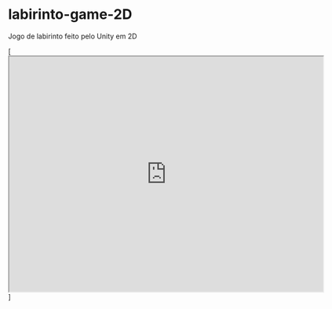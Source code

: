 # labirinto-game-2D
Jogo de labirinto feito pelo Unity em 2D 

[<iframe src="https://drive.google.com/file/d/1TizuVl9e9qDU1U6ruMbeq-JI9lVW315l/preview" width="640" height="480" allow="autoplay"></iframe>]
